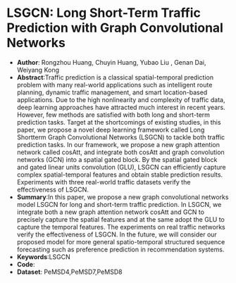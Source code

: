 # LSGCN: Long Short-Term Traffic Prediction with Graph Convolutional Networks
* **Author**: Rongzhou Huang, Chuyin Huang, Yubao Liu , Genan Dai, Weiyang Kong
* **Abstract**:Traffic prediction is a classical spatial-temporal prediction problem with many real-world applications such as intelligent route planning, dynamic traffic management, and smart location-based applications. Due to the high nonlinearity and complexity of traffic data, deep learning approaches have attracted much interest in recent years. However, few methods are satisfied with both long and short-term prediction tasks. Target at the shortcomings of existing studies, in this paper, we propose a novel deep learning framework called Long Shortterm Graph Convolutional Networks (LSGCN) to tackle both traffic prediction tasks. In our framework, we propose a new graph attention network called cosAtt, and integrate both cosAtt and graph convolution networks (GCN) into a spatial gated block. By the spatial gated block and gated linear units convolution (GLU), LSGCN can efficiently capture complex spatial-temporal features and obtain stable prediction results. Experiments with three real-world traffic datasets verify the effectiveness of LSGCN.
* **Summary**:In this paper, we propose a new graph convolutional networks model LSGCN for long and short-term traffic prediction. In LSGCN, we integrate both a new graph attention network cosAtt and GCN to precisely capture the spatial features and at the same adopt the GLU to capture the temporal features. The experiments on real traffic networks verify the effectiveness of LSGCN. In the future, we will consider our proposed model for more general spatio-temporal structured sequence forecasting such as preference prediction in recommendation systems.
* **Keywords**:LSGCN
* **Code**:
* **Dataset**: PeMSD4,PeMSD7,PeMSD8